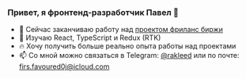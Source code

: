### Привет, я фронтенд-разработчик Павел 👋

- 🔭 Сейчас заканчиваю работу над [проектом фриланс биржи](https://github.com/freelancing-platform-practicum/freelancing-platform-project)
- 🌱 Изучаю React, TypeScript и Redux (RTK)
- 🔥 Хочу получить больше реально опыта работы над проектами
- 📫 Со мной можно связаться в Telegram: [@rakleed](https://telegram.me/rakleed) или по почте: firs.favoured0j@icloud.com
